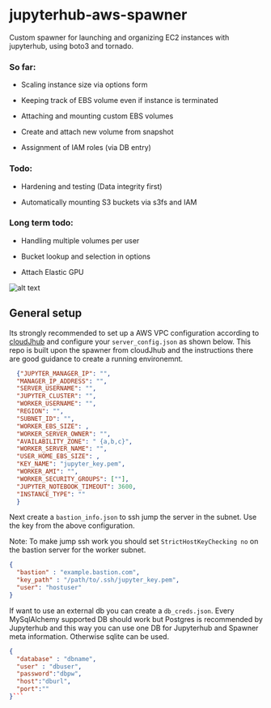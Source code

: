 # jupyterhub-aws-spawner
Custom spawner for launching and organizing EC2 instances with jupyterhub, using boto3 and tornado.


### So far:

- Scaling instance size via options form

- Keeping track of EBS volume even if instance is terminated

- Attaching and mounting custom EBS volumes

- Create and attach new volume from snapshot

- Assignment of IAM roles (via DB entry)


### Todo:

- Hardening and testing (Data integrity first)

- Automatically mounting S3 buckets via s3fs and IAM



### Long term todo:

- Handling multiple volumes per user

- Bucket lookup and selection in options

- Attach Elastic GPU




![alt text](https://raw.githubusercontent.com/idalab-de/jupyterhub-aws-spawner/master/options_screen.png)



## General setup
Its strongly recommended to set up a AWS VPC configuration according to [cloudJhub](https://github.com/harvard/cloudJHub) and configure your `server_config.json` as shown below. This repo is built upon the spawner from cloudJhub and the instructions there are good guidance to create a running environemnt.

```json
  {"JUPYTER_MANAGER_IP": "", 
  "MANAGER_IP_ADDRESS": "", 
  "SERVER_USERNAME": "", 
  "JUPYTER_CLUSTER": "", 
  "WORKER_USERNAME": "", 
  "REGION": "", 
  "SUBNET_ID": "", 
  "WORKER_EBS_SIZE": , 
  "WORKER_SERVER_OWNER": "", 
  "AVAILABILITY_ZONE": " {a,b,c}", 
  "WORKER_SERVER_NAME": "", 
  "USER_HOME_EBS_SIZE": , 
  "KEY_NAME": "jupyter_key.pem", 
  "WORKER_AMI": "", 
  "WORKER_SECURITY_GROUPS": [""], 
  "JUPYTER_NOTEBOOK_TIMEOUT": 3600, 
  "INSTANCE_TYPE": ""
  }
```

Next create a `bastion_info.json` to ssh jump the server in the subnet. Use the key from the above configuration.

Note: To make jump ssh work you should set `StrictHostKeyChecking no` on the bastion server for the worker subnet.
```json
{
  "bastion" : "example.bastion.com",
  "key_path" : "/path/to/.ssh/jupyter_key.pem",
  "user": "hostuser"
}
```

If want to use an external db you can create a `db_creds.json`. Every MySqlAlchemy supported DB should work but Postgres is recommended by Jupyterhub and this way you can use one DB for Jupyterhub and Spawner meta information. Otherwise sqlite can be used.
```json
{
  "database" : "dbname", 
  "user" : "dbuser", 
  "password":"dbpw",
  "host":"dburl", 
  "port":""
}```

